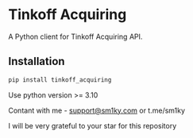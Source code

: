 # Tinkoff Acquiring

A Python client for Tinkoff Acquiring API.

## Installation

```sh
pip install tinkoff_acquiring
```

Use python version >= 3.10

Contant with me - support@sm1ky.com or t.me/sm1ky

I will be very grateful to your star for this repository

